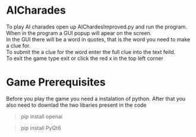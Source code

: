 # AICharades

To play AI charades open up AIChardesImproved.py and run the program.  \
When in the program a GUI popup will apear on the screen. \
In the GUI there will be a word in quotes, that is the word you need to make a clue for. \
To submit the a clue for the word enter the full clue into the text feild. \
To exit the game type exit or click the red x in the top left corner

# Game Prerequisites 
Before you play the game you need a instalation of python. 
After that you also need to downlad the two libaries present in the code
>pip install openai

>pip install PyQt6
